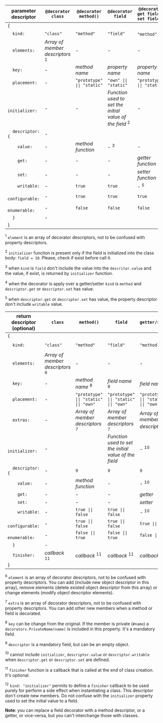 
| **parameter descriptor**   | **`@decorator`<br/>`class`**             | **`@decorator`<br/>`method()`**             | **`@decorator`<br/>`field`**                                     | **`@decorator`<br/>`get field()`<br/>`set field()`**|
|----------------------------|------------------------------------------|---------------------------------------------|------------------------------------------------------------------|-----------------------------------------------------|
|`{`                         |                                          |                                             |                                                                  |                                                     |
|`  kind:`                   |`"class"`                                 |`"method"`                                   |`"field"`                                                         |`"method"` <sup>4</sup>                              |
|`  elements:`               |*Array of member descriptors* <sup>1</sup>| -                                           | -                                                                | -                                                   |
|`  key:`                    | -                                        |  *method name*                              |*property name*                                                   |*property name*                                      |
|`  placement:`              | -                                        |`"prototype" \|\| "static"`                  |`"own" \|\| "static"`                                             |`"prototype" \|\| "static"`                          |
|`  initializer:`            | -                                        | -                                           |*Function used to set the initial value of the field* <sup>2</sup>| -                                                   |
|`  descriptor:{`            | -                                        |                                             |                                                                  |                                                     |
|`    value:`                | -                                        |  *method function*                          | - <sup>3</sup>                                                   | -                                                   |
|`    get:`                  | -                                        | -                                           | -                                                                |*getter function*                                    |
|`    set:`                  | -                                        | -                                           | -                                                                |*setter function*                                    |
|`    writable:`             | -                                        |`true`                                       |`true`                                                            | - <sup>5</sup>                                      |
|`    configurable:`         | -                                        |`true`                                       |`true`                                                            |`true`                                               |
|`    enumerable:`           | -                                        |`false`                                      |`false`                                                           |`false`                                              |
|`  }`                       | -                                        |                                             |                                                                  |                                                     |
|`}`                         |                                          |                                             |                                                                  |                                                     |
</table>

<sup>1</sup> `element` is an array of decorator descriptors, not to be confused with property descriptors.

<sup>2</sup> `initializer` function is present only if the field is initialized into the class body: `field = 10`. Please, check if exist before call it.

<sup>3</sup> when `kind` is `field` don't include the value into the `descritor.value` and the value, if exist, is returned by `initializer` function.

<sup>4</sup> when the decorator is apply over a getter/setter `kind` is `method` and `descriptor.get` or `descriptor.set` has value. 

<sup>5</sup> when `descriptor.get` or `descriptor.set` has value, the property descriptor don't include `writable` value.

| **return descriptor (optional)** | **`class`**                               | **`method()`**                           | **`field`**                                         | **`getter/setter`**                      | **Initializers**                         |
|----------------------------------|-------------------------------------------|------------------------------------------|-----------------------------------------------------|------------------------------------------|------------------------------------------|
|`{`                               |                                           |                                          |                                                     |                                          |                                          |
|`  kind:`                         |`"class"`                                  |`"method"`                                |`"field"`                                            |`"method"`                                |`"initializer"` <sup>12</sup>             |
|`  elements:`                     |*Array of member descriptors* <sup>6</sup> | -                                        | -                                                   | -                                        | -                                        |
|`  key:`                          | -                                         |  *method name*    <sup>8</sup>           |*field name* <sup>8</sup>                            |*field name* <sup>8</sup>                 | -                                        |
|`  placement:`                    | -                                         |`"prototype" \|\| "static" \|\| "own"`    |`"prototype" \|\| "static" \|\| "own"`               |`"prototype" \|\| "static" \|\| "own"`    |`"prototype" \|\| "static" \|\| "own"`    |
|`  extras:`                       | -                                         |*Array of member descriptors* <sup>7</sup>|*Array of member descriptors* <sup>7</sup>           |*Array of member descriptors* <sup>7</sup>| -                                        |
|`  initializer:`                  | -                                         |                                          |*Function used to set the initial value of the field*| - <sup>10</sup>                          | -                                        |
|`  descriptor:{`                  | -                                         | <sup>9</sup>                             | <sup>9</sup>                                        | <sup>9</sup>                             |                                          |
|`    value:`                      | -                                         |*method function*                         | -                                                   | - <sup>10</sup>                          | -                                        |
|`    get:`                        | -                                         | -                                        | -                                                   |*getter*                                  | -                                        |
|`    set:`                        | -                                         | -                                        | -                                                   |*setter*                                  | -                                        |
|`    writable:`                   | -                                         |`true \|\| false`                         |`true \|\| false`                                    | - <sup>10</sup>                          | -                                        |
|`    configurable:`               | -                                         |`true \|\| false`                         |`true \|\| false`                                    |`true \|\| false`                         | -                                        |
|`    enumerable:`                 | -                                         |`false \|\| true`                         |`false \|\| true`                                    |`false \|\| true`                         | -                                        |
|`  }`                             | -                                         |                                          |                                                     |                                          |                                          |
|`  finisher:`                     |*callback* <sup>11</sup>                   |  *callback* <sup>11</sup>                |  *callback* <sup>11</sup>                           |  *callback*    <sup>11</sup>             | *callback*    <sup>12</sup>              |
|`}`                               |                                           |                                          |                                                     |                                          |                                          |
</tbody>    
</table>

<sup>6</sup> `element` is an array of decorator descriptors, not to be confused with property descriptors. You can add (include new object descriptor in this array), remove elements (delete existed object descriptor from this array) or change elements (modify object descriptor elements).

<sup>7</sup> `extra` is an array of decorator descriptors, not to be confused with property descriptors. You can add other new members when a method or field is decorated.

<sup>8</sup> `key` can be change from the original. If the member is private (`#name`) a `decorators.PrivateName(name)` is included in this property. It's a mandatory field.

<sup>9</sup> `descriptor` is a mandatory field, but can be an empty object.

<sup>10</sup> cannot include `initializer`, `descriptor.value` or `descriptor.writable` when `descriptor.get` or `descriptor.set` are defined.

<sup>11</sup> `finisher` function is a callback that is called at the end of class creation. It's optional.

<sup>12</sup> `kind: "initializer"` permits to define a `finisher` callback to be used purely for perform a side effect when instantiating a class. This descriptor don't create new members. Do not confuse with the `initializer` property used to set the initial value to a field.

**Note**: you can replace a field decorator with a method descriptor, or a getter, or vice-versa, but you can't interchange those with classes.
